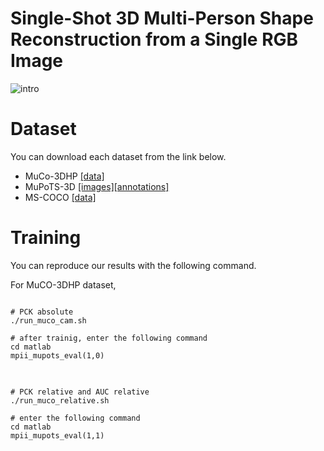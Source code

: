 # Single-Shot 3D Multi-Person Shape Reconstruction from a Single RGB Image
![intro](https://user-images.githubusercontent.com/54994917/86558019-13b5ca00-bf93-11ea-8cce-774922044407.JPG)


# Dataset
You can download each dataset from the link below. 
* MuCo-3DHP [[data]](https://github.com/mks0601/3DMPPE_POSENET_RELEASE)
* MuPoTS-3D [[images]](http://gvv.mpi-inf.mpg.de/projects/SingleShotMultiPerson/)[[annotations]](https://github.com/mks0601/3DMPPE_POSENET_RELEASE)
* MS-COCO [[data]](https://cocodataset.org/#home)

# Training
You can reproduce our results with the following command.

For MuCO-3DHP dataset,
<pre>
<code>
# PCK absolute
./run_muco_cam.sh

# after trainig, enter the following command
cd matlab
mpii_mupots_eval(1,0)
</code>
</pre>

<pre>
<code>
# PCK relative and AUC relative
./run_muco_relative.sh

# enter the following command
cd matlab
mpii_mupots_eval(1,1)
</code>
</pre>


